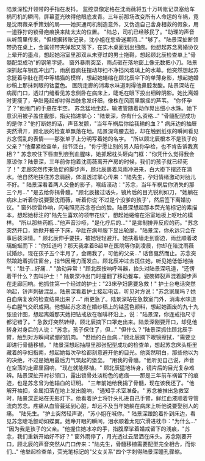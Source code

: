 陆景深松开领带的手指在发抖。
监控录像定格在沈雨薇将五十万转账记录塞给车祸司机的瞬间，屏幕蓝光映得他眼底发青。三年前那场改变所有人命运的车祸，竟是沈雨薇亲手策划的局——她买通司机制造意外，又伪造自己舍身相救的假象，用一道狰狞的锁骨疤痕换来陆太太的位置。
"陆总，司机已经移民了。"助理的声音从听筒里传来，"但根据转账记录，沈小姐在您昏迷期间..."
"够了。"陆景深扯断领带扔在桌上，金属领带夹弹起又落下，在实木桌面划出细痕。他想起苏念离婚协议上晕开的墨点，想起她浴室里那双从未穿过的男士拖鞋，想起顾北辰检查单上"骨髓配型成功"的钢笔字迹。
窗外暴雨突至，雨点砸在落地窗上像无数把小刀。陆景深抓起车钥匙冲出门，雨刮器疯狂摆动却扫不净挡风玻璃上的水幕。他突然想起苏念挺着孕肚在雨中等橘猫的模样，想起她蜷缩在顾北辰伞下的单薄身影，想起她婚纱稿上那抹刺眼的钴蓝色。
医院走廊的消毒水味道刺得他鼻腔发酸。陆景深站在病房门口，透过门缝看见苏念侧卧在病床上，睫毛在眼下投出细碎阴影。她比离婚时更瘦了，孕肚隆起却衬得四肢愈发纤细，像株在风雨里飘摇的芦苇。
"你怀孕了？"他推门的手悬在半空。
苏念猛地坐起，输液管随着动作晃出细小水珠。她下意识用被子盖住腹部，指尖掐进掌心："陆景深，你有什么资格..."
"骨髓配型成功的是你？"他打断她的话，声音发颤，"当年车祸后你给我输的血？"
病床边的抽屉突然滑开，顾北辰的检查单飘落在地。陆景深弯腰去捡，却在触到纸张的瞬间看见苏念慌乱的表情——那张单子上分明写着她的名字。
"所以顾北辰根本不是孩子的父亲？"他攥紧检查单，指节泛白，"你宁愿让别的男人陪你孕检，也不肯告诉我真相？"
苏念咬住下唇直到尝到血腥味，她抓起枕头砸向门框："你凭什么觉得我会原谅你？陆景深，三年前你抱着沈雨薇离开产房的时候，我们的孩子就已经死了！"
走廊突然传来急促的脚步声，顾北辰裹着风雨冲进来，白大褂下摆还在滴水。他自然地扶住苏念肩膀，体温透过掌心传来："陆先生，孕妇情绪激动对胎儿不好。"
陆景深看着两人交叠的影子，喉结滚动："苏念，当年车祸后你消失的那三个月..."
"是去给你捐骨髓。"顾北辰接过话头，镜片后的目光锐利如刀，"她躺在病床上听着你说要娶沈雨薇，听着你说'不过是个没爹的孩子'，然后签下离婚协议。"
窗外惊雷炸响，闪电照亮苏念苍白的脸。陆景深想起那本荧光笔标记的素描本，想起她标注的"陆先生喜欢的领带花纹"，想起她蜷缩在浴室地板上呕吐的模样。
"所以那些药瓶..."他声音沙哑，"是化疗后的..."
"是抑制排异反应的药。"苏念突然开口，她掀开被子下床，孕肚在病号服下显出轮廓，"陆景深，你永远只会在事后装深情。"
顾北辰伸手要扶，被她轻轻避开。她扶着墙走到窗边，雨丝顺着玻璃蜿蜒而下："你知道吗？那天我拿着B超单在医院等你到凌晨，你却在陪沈雨薇试婚纱。现在孩子五个半月了，会踢我了，可他的父亲..."
话音戛然而止。苏念突然踉跄着抓住窗台，指节因用力而发白。顾北辰冲过去揽住她，听见她低低地抽气："肚子...好痛..."
"胎动异常！"顾北辰按响呼叫器，抬头对陆景深吼道，"还愣着干什么？去叫护士！"
陆景深冲出门时撞翻了移动餐车，瓷碗碎裂声混着脚步声在走廊回响。他抓住第一个经过的护士："23床孕妇需要急救！"
护士台电话突然响起，铃声刺破混乱。陆景深看着护士接起电话，听见对方说："苏念家属吗？她白血病复发的检查结果出来了..."
雨更急了。陆景深站在急救室门外，消毒水味道与血腥气交织成网。他想起苏念泼在婚纱稿上的钴蓝色颜料，想起她画废的九十九张设计图，想起离婚那天她把钻戒放在咖啡杯沿上，说："陆景深，你连戒指尺寸都记错了。"
急救灯突然转绿，顾北辰摘下口罩走出来。陆景深刚要开口，却见他转身对身后的人说："苏念，孩子保住了，但..."
"但什么？"陆景深抓住顾北辰手臂，触到对方瞬间紧绷的肌肉。
"但她的白血病..."顾北辰摘下眼镜擦拭，"需要立即进行骨髓移植。"
陆景深想起抽屉里那张配型成功的检查单，想起苏念床头柜里藏着的孕妇指南，想起她每次孕检都刻意避开他的目光。他突然明白，那些他以为的决绝，不过是她用最后力气筑起的堡垒。
"用我的骨髓。"他听见自己说，声音在空荡的走廊里回响，"现在就能移植。"
顾北辰猛地转身，镜片后的目光复杂难辨。陆景深扯开衬衫领口，露出锁骨处淡粉色的疤痕——那是三年前车祸留下的痕迹，也是苏念曾为他输血的证明。
"三年前她给我捐了骨髓，现在该我还了。"他解开袖扣，金属扣落在地上发出脆响，"通知手术室准备。"
苏念被推出急救室时，陆景深正站在无影灯下。他看着护士将针头扎进自己手臂，鲜红血液顺着导管流向苏念。疼痛从血管蔓延到心脏，却远不及当年她躺在病床上听他说要娶别人的痛。
"陆先生。"护士突然轻声说，"苏小姐在喊你。"
陆景深踉跄着扑到床边，看见苏念睫毛颤动如蝶翼。她睁开眼的瞬间，泪水顺着太阳穴滑进枕巾："为什么..."
"因为我是孩子的父亲。"他握住她冰凉的手，指腹摩挲着婚戒留下的浅痕，"苏念，我们重新开始好不好？"
窗外雨停了，月光透过云层洒在床头。苏念刚要开口，顾北辰的声音突然从门口传来："陆先生，骨髓移植需要配型完全相合，而你们..."
他举起检查单，荧光笔标记的"父女关系"四个字刺得陆景深瞳孔骤缩。